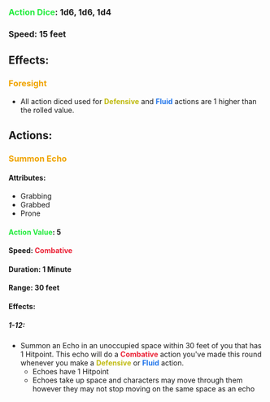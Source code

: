 ### <span style="font-weight:bold;color:rgb(33, 235, 60)">Action Dice</span>: 1d6, 1d6, 1d4
### Speed: 15 feet
## Effects:
### <span style="font-weight:bold;color:rgb(240, 164, 0)">Foresight</span>
- All action diced used for <span style="font-weight:bold; color:rgb(192, 187, 17)">Defensive</span> and <span style="font-weight:bold; color:rgb(33, 117, 235)">Fluid</span> actions are 1 higher than the rolled value.
## Actions:
### <span style="font-weight:bold;color:rgb(240, 164, 0)">Summon Echo</span>
#### Attributes:
- Grabbing
- Grabbed
- Prone
#### <span style="font-weight:bold;color:rgb(33, 235, 60)">Action Value</span>: 5
#### Speed: <span style="font-weight:bold; color:rgb(235, 33, 53)">Combative</span>
#### Duration: 1 Minute
#### Range: 30 feet
#### Effects:
##### 1-12: 
- Summon an Echo in an unoccupied space within 30 feet of you that has 1 Hitpoint. This echo will do a <span style="font-weight:bold; color:rgb(235, 33, 53)">Combative</span> action you've made this round whenever you make a <span style="font-weight:bold; color:rgb(192, 187, 17)">Defensive</span> or <span style="font-weight:bold; color:rgb(33, 117, 235)">Fluid</span> action. 
	- Echoes have 1 Hitpoint
	- Echoes take up space and characters may move through them however they may not stop moving on the same space as an echo
